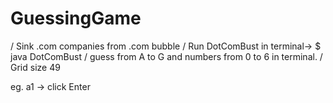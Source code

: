 # GuessingGame
/ Sink .com companies from .com bubble
/ Run DotComBust in terminal->  $ java DotComBust
/ guess from A to G and numbers from 0 to 6 in terminal. 
/ Grid size 49

eg. a1  -> click Enter

